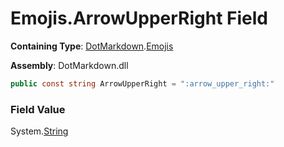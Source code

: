 # Emojis\.ArrowUpperRight Field

**Containing Type**: [DotMarkdown](../../README.md)\.[Emojis](../README.md)

**Assembly**: DotMarkdown\.dll

```csharp
public const string ArrowUpperRight = ":arrow_upper_right:"
```

### Field Value

System\.[String](https://docs.microsoft.com/en-us/dotnet/api/system.string)